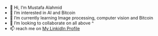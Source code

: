 - 👋 Hi, I’m Mustafa Alahmid
- 👀 I’m interested in AI and Bitcoin
- 🌱 I’m currently learning Image processing, computer vision and Bitcoin
- 💞️ I’m looking to collaborate on all above ^ 
- 📫 reach me on [ My LinkidIn Profile ](https://www.linkedin.com/in/mustafa-alahmid-a01693158/)

<!---
MustafaAlahmid/MustafaAlahmid is a ✨ special ✨ repository because its `README.md` (this file) appears on your GitHub profile.
You can click the Preview link to take a look at your changes.
--->
